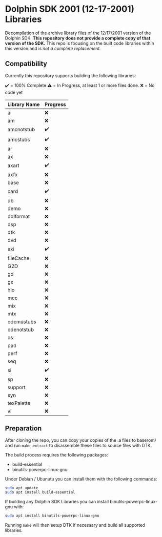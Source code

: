 # Dolphin SDK 2001 (12-17-2001) Libraries

Decompilation of the archive library files of the 12/17/2001 version of the Dolphin SDK. **This repository does not provide a complete copy of that version of the SDK.** This repo is focusing on the built code libraries within this version and is *not a complete replacement.*

## Compatibility

Currently this repository supports building the following libraries:

:heavy_check_mark: = 100% Complete
:warning: = In Progress, at least 1 or more files done.
:x: = No code yet

| Library Name | Progress |
| ------------ | ---------- |
| ai           | :x: |
| am           | :x: |
| amcnotstub   | :heavy_check_mark: |
| amcstubs     | :heavy_check_mark: |
| ar           | :x: |
| ax           | :x: |
| axart        | :heavy_check_mark: |
| axfx         | :x: |
| base         | :x: |
| card         | :heavy_check_mark: |
| db           | :x: |
| demo         | :x: |
| dolformat    | :x: |
| dsp          | :x: |
| dtk          | :x: |
| dvd          | :x: |
| exi          | :heavy_check_mark: |
| fileCache    | :x: |
| G2D          | :x: |
| gd           | :x: |
| gx           | :x: |
| hio          | :x: |
| mcc          | :x: |
| mix          | :x: |
| mtx          | :x: |
| odemustubs   | :x: |
| odenotstub   | :x: |
| os           | :x: |
| pad          | :x: |
| perf         | :x: |
| seq          | :x: |
| si           | :heavy_check_mark: |
| sp           | :x: |
| support      | :x: |
| syn          | :x: |
| texPalette   | :x: |
| vi           | :x: |

## Preparation

After cloning the repo, you can copy your copies of the .a files to baserom/ and run `make extract` to disassemble these files to source files with DTK.

The build process requires the following packages:

- build-essential
- binutils-powerpc-linux-gnu

Under Debian / Ubunutu you can install them with the following commands:

```bash
sudo apt update
sudo apt install build-essential
```

If building any Dolphin SDK Libraries you can install binutils-powerpc-linux-gnu with:

```bash
sudo apt install binutils-powerpc-linux-gnu
```

Running `make` will then setup DTK if necessary and build all supported libraries.
